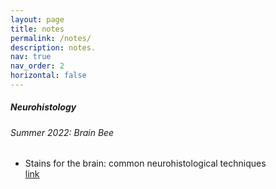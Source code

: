 ```yaml
---
layout: page
title: notes
permalink: /notes/
description: notes.
nav: true
nav_order: 2
horizontal: false
---
```

<div class="card mt-3">
  <div class="p-3">
    <div class="row">
      <div class="col-sm-10">
        <h5 class="card-title font-weight-normal">Neurohistology</h5>
        <h6 class="card-subtitle font-italic">Summer 2022: Brain Bee</h6>
      </div>
    </div>
    <ul class="card-text font-weight-light list-group list-group-flush">
      <li class="list-group-item bg-transparent">
        <div class="row">
          <div class="col-sm-11">
            Stains for the brain: common neurohistological techniques
          </div>
          <div class="col-sm-1">
           <a href="/notes/stains/">link</a>
          </div>
        </div>
      </li>
    </ul>
  </div>
</div>